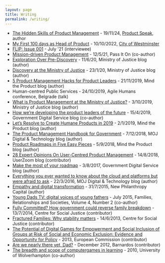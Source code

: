 ```yaml
---
layout: page
title: Writing
permalink: /writing/
---
```


- [The Hidden Skills of Product Management](https://www.recruited.tech/blog/the-hidden-skills-of-product-management) - 19/11/24, [Product Speak](https://www.recruited.tech/product-speak), author
- [My First 100 days as Head of Product](https://www.westminster.gov.uk/digital-blog/my-first-100-days-head-product-westminster-city-council-part-1) - 10/10/2022, [City of Westminster](https://www.westminster.gov.uk/)
- [FLIP: Issue 001](https://www.boomsaloon.com/product/flip-issue-001/) - July '21 (interviewee)
- [Mission-driven Product Management](https://passiton.substack.com/p/13-common-ground) - 12/5/21, Pass It On (co-author)
- [Exploration Over Pre-Discovery](https://mojdigital.blog.gov.uk/2020/06/11/exploration-over-pre-discovery/) - 11/6/20, Ministry of Justice blog (author)
- [Discovery at the Ministry of Justice](https://mojdigital.blog.gov.uk/2020/01/23/discovery-at-the-ministry-of-justice/) - 23/1/20, Ministry of Justice blog (author)
- [5 Product Management Hacks for Product Leaders](https://www.mindtheproduct.com/5-product-management-hacks-for-product-leaders/) - 21/11/2019, Mind the Product blog (author)
- Human-centred Public Services - 24/10/2019, Agile Humans conference, Belgrade (talk)
- [What is Product Management at the Ministry of Justice?](https://mojdigital.blog.gov.uk/2019/10/03/what-is-product-management-at-the-moj/) - 3/10/2019, Ministry of Justice blog (author)
- [How we’re developing the product leaders of the future](https://digitalpeople.blog.gov.uk/2019/04/15/how-were-developing-the-product-leaders-of-the-future/) - 15/4/2019, Government Digital Service blog (co-author)
- [Let’s Resolve to Create Humane Products in 2019](https://www.mindtheproduct.com/2019/01/lets-resolve-to-create-humane-products-in-2019/) - 2/1/2019, Mind the Product blog (author)
- [The Product Management Handbook for Government](https://mojdigital.blog.gov.uk/2018/12/07/the-product-management-handbook-for-government/) - 7/12/2018, MOJ Digital & Technology blog (author)
- [Product Roadmaps in Five Easy Pieces](https://www.mindtheproduct.com/2018/09/product-roadmaps-in-five-easy-pieces/) - 5/9/2018, Mind the Product blog (author)
- [28 Expert Opinions On User-Centred Product Management](https://www.userzoom.com/blog/28-expert-opinions-on-user-centred-product-management/) - 14/8/2018, UserZoom blog (contributor)
- [Make the most of your roadmap](https://gds.blog.gov.uk/2017/08/03/make-the-most-of-your-roadmap/) - 3/8/2017, Government Digital Service blog (author)
- [Everything you ever wanted to know about the cloud and platforms but were afraid to ask](https://mojdigital.blog.gov.uk/2016/03/22/everything-you-ever-wanted-to-know-about-the-cloud-and-platforms-but-were-afraid-to-ask/) - 22/3/2016, MOJ Digital & Technology blog (author)
- [Empathy and digital transformation](https://www.thinknpc.org/blog/empathy-and-digital-transformation/) - 31/7/2015, New Philanthropy Capital (author)
- [Young Dads TV: digital voices of young fathers](https://www.ingentaconnect.com/content/tpp/frs/2015/00000004/00000002/art00016) - July 2015, Families, Relationships and Societies, Volume 4, Number 2 (co-author) 
- [Fully Committed? How government could reverse family breakdown](https://www.centreforsocialjustice.org.uk/library/fully-committed-government-reverse-family-breakdown) - 13/7/2014, Centre for Social Justice (contributor)
- [Fractured Families: Why stability matters](https://www.centreforsocialjustice.org.uk/library/fractured-families-stability-matters) - 14/6/2013, Centre for Social Justice (contributor)
- [The Potential of Digital Games for Empowerment and Social Inclusion of Groups at Risk of Social and Economic Exclusion: Evidence and Opportunity for Policy](https://ec.europa.eu/jrc/en/publication/eur-scientific-and-technical-research-reports/potential-digital-games-empowerment-and-social-inclusion-groups-risk-social-and-economic) - 2013, European Commission (contributor)
- [Are we nearly there yet, Dad?](http://www.barnardos.org.uk/what_we_do/policy_research_unit/research_and_publications/are-we-nearly-there-yet-dad/publication-view.jsp?pid=PUB-1900) - December 2012, Barnardos (contributor)
- [The breadth and scope of computergames in learning](http://www.academia.edu/359010/The_breadth_and_scope_of_computer_games_in_learning_Applications_to_14_to_19_learners_with_a_specific_focus_on_applicability_to_those_who_are_classified_as_Not_in_Employment_Education_or_Training_NEET_) - 2010, University of Wolverhampton (co-author)
